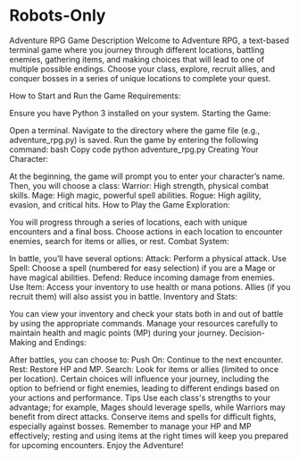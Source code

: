 # Robots-Only
Adventure RPG Game
Description
Welcome to Adventure RPG, a text-based terminal game where you journey through different locations, battling enemies, gathering items, and making choices that will lead to one of multiple possible endings. Choose your class, explore, recruit allies, and conquer bosses in a series of unique locations to complete your quest.

How to Start and Run the Game
Requirements:

Ensure you have Python 3 installed on your system.
Starting the Game:

Open a terminal.
Navigate to the directory where the game file (e.g., adventure_rpg.py) is saved.
Run the game by entering the following command:
bash
Copy code
python adventure_rpg.py
Creating Your Character:

At the beginning, the game will prompt you to enter your character’s name.
Then, you will choose a class:
Warrior: High strength, physical combat skills.
Mage: High magic, powerful spell abilities.
Rogue: High agility, evasion, and critical hits.
How to Play the Game
Exploration:

You will progress through a series of locations, each with unique encounters and a final boss.
Choose actions in each location to encounter enemies, search for items or allies, or rest.
Combat System:

In battle, you’ll have several options:
Attack: Perform a physical attack.
Use Spell: Choose a spell (numbered for easy selection) if you are a Mage or have magical abilities.
Defend: Reduce incoming damage from enemies.
Use Item: Access your inventory to use health or mana potions.
Allies (if you recruit them) will also assist you in battle.
Inventory and Stats:

You can view your inventory and check your stats both in and out of battle by using the appropriate commands.
Manage your resources carefully to maintain health and magic points (MP) during your journey.
Decision-Making and Endings:

After battles, you can choose to:
Push On: Continue to the next encounter.
Rest: Restore HP and MP.
Search: Look for items or allies (limited to once per location).
Certain choices will influence your journey, including the option to befriend or fight enemies, leading to different endings based on your actions and performance.
Tips
Use each class's strengths to your advantage; for example, Mages should leverage spells, while Warriors may benefit from direct attacks.
Conserve items and spells for difficult fights, especially against bosses.
Remember to manage your HP and MP effectively; resting and using items at the right times will keep you prepared for upcoming encounters.
Enjoy the Adventure!
